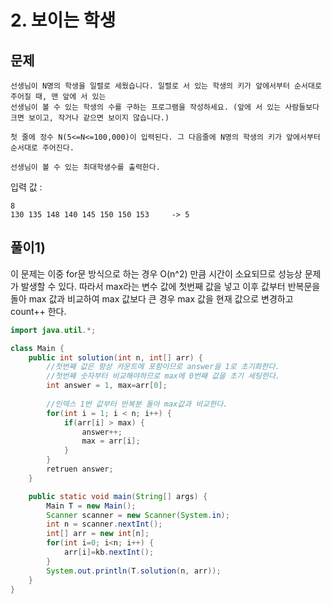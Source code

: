 # 2. 보이는 학생
## 문제
```
선생님이 N명의 학생을 일렬로 세웠습니다. 일렬로 서 있는 학생의 키가 앞에서부터 순서대로 주어질 때, 맨 앞에 서 있는
선생님이 볼 수 있는 학생의 수를 구하는 프로그램을 작성하세요. (앞에 서 있는 사람들보다 크면 보이고, 작거나 같으면 보이지 않습니다.)

첫 줄에 정수 N(5<=N<=100,000)이 입력된다. 그 다음줄에 N명의 학생의 키가 앞에서부터 순서대로 주어진다.

선생님이 볼 수 있는 최대학생수를 출력한다.
```

입력 값 :
```
8
130 135 148 140 145 150 150 153     -> 5
```

## 풀이1)
이 문제는 이중 for문 방식으로 하는 경우 O(n^2) 만큼 시간이 소요되므로 성능상 문제가 발생할 수 있다. 따라서 max라는 변수 값에 첫번째 값을 넣고 이후 값부터 반복문을 돌아 max 값과 비교하여 max 값보다 큰 경우 max 값을 현재 값으로 변경하고 count++ 한다.


```java
import java.util.*;

class Main {
	public int solution(int n, int[] arr) {
	    //첫번째 값은 항상 카운트에 포함이므로 answer을 1로 초기화한다.
	    //첫번째 숫자부터 비교해야하므로 max에 0번째 값을 초기 세팅한다.
		int answer = 1, max=arr[0];
		
		//인덱스 1번 값부터 반복분 돌아 max값과 비교한다.
		for(int i = 1; i < n; i++) {
			if(arr[i] > max) {
			    answer++;
			    max = arr[i];
			}	
		}
		retruen answer;
	}

	public static void main(String[] args) {
		Main T = new Main();
		Scanner scanner = new Scanner(System.in);
		int n = scanner.nextInt();
		int[] arr = new int[n];
		for(int i=0; i<n; i++) {
		    arr[i]=kb.nextInt();
		}
		System.out.println(T.solution(n, arr));
	}
}

```